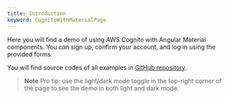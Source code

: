 ```yaml
---
title: Introduction
keyword: CognitoWithMaterialPage
---
```


Here you will find a demo of using AWS Cognito with Angular Material components. 
You can sign up, confirm your account, and log in using the provided forms.


You will find source codes of all examples in [GitHub repository](https://github.com/ngx-addons/omni-auth/tree/main/projects/docs/src/demos).

> **Note**
> Pro tip: use the light/dark mode toggle in the top-right corner of the page to see the demo in both light and dark mode.
